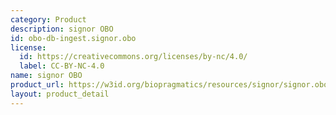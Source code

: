 ```yaml
---
category: Product
description: signor OBO
id: obo-db-ingest.signor.obo
license:
  id: https://creativecommons.org/licenses/by-nc/4.0/
  label: CC-BY-NC-4.0
name: signor OBO
product_url: https://w3id.org/biopragmatics/resources/signor/signor.obo
layout: product_detail
---
```

